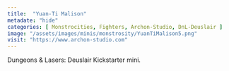 ```yaml
---
title:  "Yuan-Ti Malison"
metadate: "hide"
categories: [ Monstrocities, Fighters, Archon-Studio, DnL-Deuslair ]
image: "/assets/images/minis/monstrosity/YuanTiMalison5.png"
visit: "https://www.archon-studio.com"
---
```

Dungeons & Lasers: Deuslair Kickstarter mini.